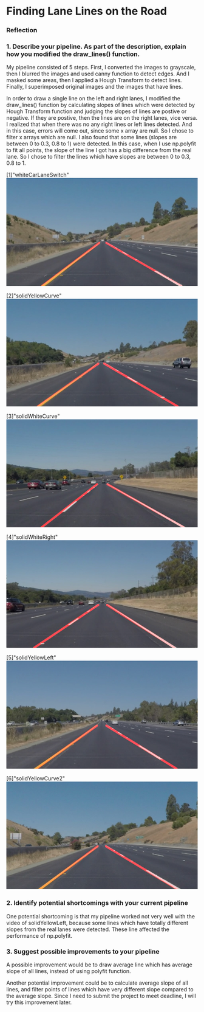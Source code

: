 # **Finding Lane Lines on the Road** 




### Reflection

### 1. Describe your pipeline. As part of the description, explain how you modified the draw_lines() function.

My pipeline consisted of 5 steps. First, I converted the images to grayscale, then I blurred the images and used canny function to detect edges. And I masked some areas, then I applied a Hough Transform to detect lines. Finally, I superimposed original images and the images that have lines.

In order to draw a single line on the left and right lanes, I modified the draw_lines() function by calculating slopes of lines which were detected by Hough Transform function and judging the slopes of lines are postive or negative. If they are postive, then the lines are on the right lanes, vice versa. I realized that when there was no any right lines or left lines detected. And in this case, errors will come out, since some x array are null. So I chose to filter x arrays which are null. I also found that some lines (slopes are between 0 to 0.3, 0.8 to 1) were detected. In this case, when I use np.polyfit to fit all points, the slope of the line I got has a big difference from the real lane. So I chose to filter the lines which have slopes are between 0 to 0.3, 0.8 to 1.


[1]"whiteCarLaneSwitch"![whiteCarLaneSwitch](/test_images_output/whiteCarLaneSwitch.jpg)

[2]"solidYellowCurve"![solidYellowCurve](test_images_output/solidYellowCurve.jpg)

[3]"solidWhiteCurve"![solidWhiteCurve](test_images_output/solidWhiteCurve.jpg)

[4]"solidWhiteRight"![solidWhiteRight](test_images_output/solidWhiteRight.jpg)

[5]"solidYellowLeft"![solidYellowLeft](test_images_output/solidYellowLeft.jpg)

[6]"solidYellowCurve2"![solidYellowCurve2](test_images_output/solidYellowCurve2.jpg)


### 2. Identify potential shortcomings with your current pipeline


One potential shortcoming is that my pipeline worked not very well with the video of solidYellowLeft, because some lines which have totally different slopes from the real lanes were detected. These line affected the performance of np.polyfit.

### 3. Suggest possible improvements to your pipeline

A possible improvement would be to draw average line which has average slope of all lines, instead of using polyfit function.

Another potential improvement could be to calculate average slope of all lines, and filter points of lines which have very different slope compared to the average slope. Since I need to submit the project to meet deadline, I will try this improvement later.
